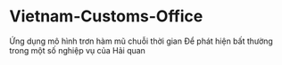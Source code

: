# Vietnam-Customs-Office




Ứng dụng mô hình trơn hàm mũ chuỗi thời gian
Để phát hiện bất thường trong một số nghiệp vụ của Hải quan
